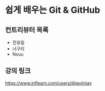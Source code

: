 # 쉽게 배우는 Git & GitHub

## 컨트리뷰터 목록

- 진유림
- 너구리
- Nouu

## 강의 링크
https://www.inflearn.com/users/@jayjinjay